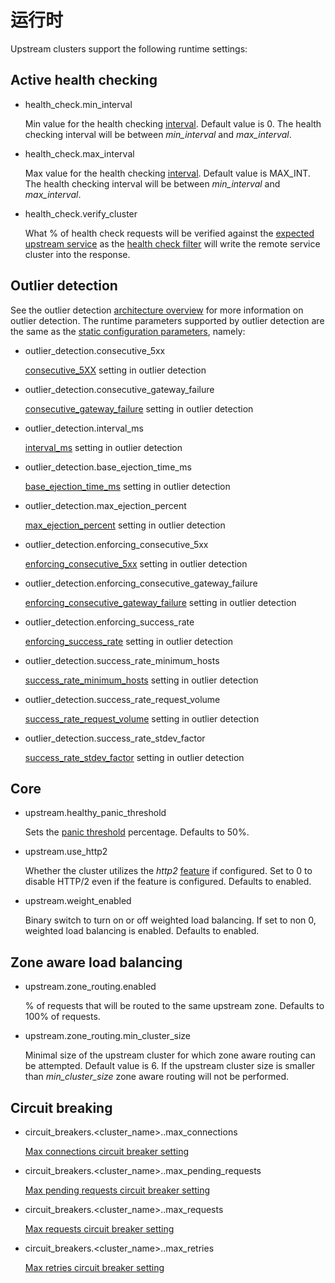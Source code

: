 # 运行时

Upstream clusters support the following runtime settings:

## Active health checking

- health_check.min_interval

  Min value for the health checking [interval](../../api-v1/cluster_manager/cluster_hc.md#config-cluster-manager-cluster-hc-interval). Default value is 0. The health checking interval will be between *min_interval* and *max_interval*.

- health_check.max_interval

  Max value for the health checking [interval](../../api-v1/cluster_manager/cluster_hc.md#config-cluster-manager-cluster-hc-interval). Default value is MAX_INT. The health checking interval will be between *min_interval* and *max_interval*.

- health_check.verify_cluster

  What % of health check requests will be verified against the [expected upstream service](../../api-v1/cluster_manager/cluster_hc.md#config-cluster-manager-cluster-hc-service-name) as the [health check filter](../../intro/arch_overview/health_checking.md#arch-overview-health-checking-filter) will write the remote service cluster into the response.

## Outlier detection

See the outlier detection [architecture overview](../../intro/arch_overview/outlier.md#arch-overview-outlier-detection) for more information on outlier detection. The runtime parameters supported by outlier detection are the same as the [static configuration parameters](../../api-v1/cluster_manager/cluster_outlier_detection.md#config-cluster-manager-cluster-outlier-detection), namely:

- outlier_detection.consecutive_5xx

  [consecutive_5XX](../../api-v1/cluster_manager/cluster_outlier_detection.md#config-cluster-manager-cluster-outlier-detection-consecutive-5xx) setting in outlier detection

- outlier_detection.consecutive_gateway_failure

  [consecutive_gateway_failure](../../api-v1/cluster_manager/cluster_outlier_detection.md#config-cluster-manager-cluster-outlier-detection-consecutive-gateway-failure) setting in outlier detection

- outlier_detection.interval_ms

  [interval_ms](../../api-v1/cluster_manager/cluster_outlier_detection.md#config-cluster-manager-cluster-outlier-detection-interval-ms) setting in outlier detection

- outlier_detection.base_ejection_time_ms

  [base_ejection_time_ms](../../api-v1/cluster_manager/cluster_outlier_detection.md#config-cluster-manager-cluster-outlier-detection-base-ejection-time-ms) setting in outlier detection

- outlier_detection.max_ejection_percent

  [max_ejection_percent](../../api-v1/cluster_manager/cluster_outlier_detection.md#config-cluster-manager-cluster-outlier-detection-max-ejection-percent) setting in outlier detection

- outlier_detection.enforcing_consecutive_5xx

  [enforcing_consecutive_5xx](../../api-v1/cluster_manager/cluster_outlier_detection.md#config-cluster-manager-cluster-outlier-detection-enforcing-consecutive-5xx) setting in outlier detection

- outlier_detection.enforcing_consecutive_gateway_failure

  [enforcing_consecutive_gateway_failure](../../api-v1/cluster_manager/cluster_outlier_detection.md#config-cluster-manager-cluster-outlier-detection-enforcing-consecutive-gateway-failure) setting in outlier detection

- outlier_detection.enforcing_success_rate

  [enforcing_success_rate](../../api-v1/cluster_manager/cluster_outlier_detection.md#config-cluster-manager-cluster-outlier-detection-enforcing-success-rate) setting in outlier detection

- outlier_detection.success_rate_minimum_hosts

  [success_rate_minimum_hosts](../../api-v1/cluster_manager/cluster_outlier_detection.md#config-cluster-manager-cluster-outlier-detection-success-rate-minimum-hosts) setting in outlier detection

- outlier_detection.success_rate_request_volume

  [success_rate_request_volume](../../api-v1/cluster_manager/cluster_outlier_detection.md#config-cluster-manager-cluster-outlier-detection-success-rate-request-volume) setting in outlier detection

- outlier_detection.success_rate_stdev_factor

  [success_rate_stdev_factor](../../api-v1/cluster_manager/cluster_outlier_detection.md#config-cluster-manager-cluster-outlier-detection-success-rate-stdev-factor) setting in outlier detection

## Core

- upstream.healthy_panic_threshold

  Sets the [panic threshold](../../intro/arch_overview/load_balancing.md#arch-overview-load-balancing-panic-threshold) percentage. Defaults to 50%.

- upstream.use_http2

  Whether the cluster utilizes the *http2* [feature](../../api-v1/cluster_manager/cluster.md#config-cluster-manager-cluster-features) if configured. Set to 0 to disable HTTP/2 even if the feature is configured. Defaults to enabled.

- upstream.weight_enabled

  Binary switch to turn on or off weighted load balancing. If set to non 0, weighted load balancing is enabled. Defaults to enabled.

## Zone aware load balancing

- upstream.zone_routing.enabled

  % of requests that will be routed to the same upstream zone. Defaults to 100% of requests.

- upstream.zone_routing.min_cluster_size

  Minimal size of the upstream cluster for which zone aware routing can be attempted. Default value is 6. If the upstream cluster size is smaller than *min_cluster_size* zone aware routing will not be performed.

## Circuit breaking

- circuit_breakers.<cluster_name>.<priority>.max_connections

  [Max connections circuit breaker setting](../../api-v1/cluster_manager/cluster_circuit_breakers.md#config-cluster-manager-cluster-circuit-breakers-max-connections)

- circuit_breakers.<cluster_name>.<priority>.max_pending_requests

  [Max pending requests circuit breaker setting](../../api-v1/cluster_manager/cluster_circuit_breakers.md#config-cluster-manager-cluster-circuit-breakers-max-pending-requests)

- circuit_breakers.<cluster_name>.<priority>.max_requests

  [Max requests circuit breaker setting](../../api-v1/cluster_manager/cluster_circuit_breakers.md#config-cluster-manager-cluster-circuit-breakers-max-requests)

- circuit_breakers.<cluster_name>.<priority>.max_retries

  [Max retries circuit breaker setting](../../api-v1/cluster_manager/cluster_circuit_breakers.md#config-cluster-manager-cluster-circuit-breakers-max-retries)